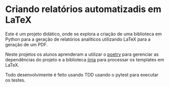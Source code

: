 # Criando relatórios automatizadis em LaTeX

Este é um projeto didático, onde se explora a criação de uma biblioteca em Python para a geração de relatórios analíticos utilizando LaTeX para a geração de um PDF.

Neste projetos os alunos aprenderam a utilizar o [poetry](https://python-poetry.org/) para gerenciar as dependências do projeto e a biblioteca [jinja](https://jinja.palletsprojects.com/en/3.1.x/) para processar os templates em LaTeX.

Todo desenvolvimente é feito usando TDD usando o pytest para executar os testes.
